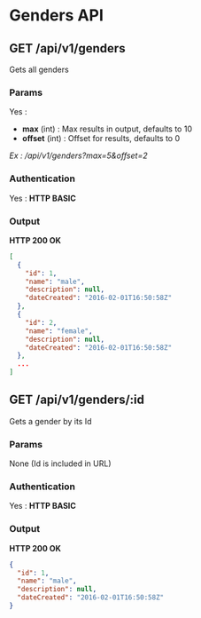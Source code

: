 # Genders API

<a name="index"></a>
## GET /api/v1/genders
Gets all genders
### Params
Yes :
 * **max** (int) : Max results in output, defaults to 10
 * **offset** (int) : Offset for results, defaults to 0

*Ex : /api/v1/genders?max=5&offset=2*
### Authentication
Yes : **HTTP BASIC**
### Output
**HTTP 200 OK**
```json
[
  {
    "id": 1,
    "name": "male",
    "description": null,
    "dateCreated": "2016-02-01T16:50:58Z"
  },
  {
    "id": 2,
    "name": "female",
    "description": null,
    "dateCreated": "2016-02-01T16:50:58Z"
  },
  ...
]
```


<a name="show"></a>
## GET /api/v1/genders/:id
Gets a gender by its Id
### Params
None (Id is included in URL)
### Authentication
Yes : **HTTP BASIC**
### Output
**HTTP 200 OK**
```json
{
  "id": 1,
  "name": "male",
  "description": null,
  "dateCreated": "2016-02-01T16:50:58Z"
}
```
